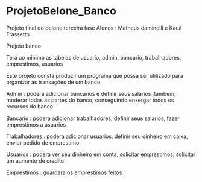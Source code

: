 # ProjetoBelone_Banco

Projeto final do belone terceira fase
Alunos : Matheus daminelli e Kauã Frassetto

Projeto banco

Terá ao minimo as tabelas de usuario, admin, bancario, trabalhadores, emprestimos, usuarios 

Este projeto consta produzir um programa que possa ser utilizado para organizar as transações de um banco 

Admin : podera adicionar bancarios e definir seus salarios ,tambem, moderar todas as partes do banco, conseguindo enxergar todos os recursos do banco 

Bancario : podera adicionar trabalhadores, definir seus salarios, fazer emprestimos a usuarios

Trabalhadores : podera adicionar usuarios, definir seu dinheiro em caixa, enviar pedido de emprestimo

Usuarios : podera ver seu dinheiro em conta, solicitar emprestimos, solicitar um aumento de credito

Emprestimos : guardara os emprestimos feitos
